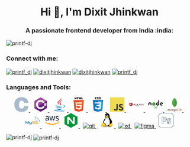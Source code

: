<h1 align="center">Hi 👋, I'm Dixit Jhinkwan</h1>
<h3 align="center">A passionate frontend developer from India :india:</h3>

<p align="left">
    <img src="https://gpvc.arturio.dev/printf-dj" alt="printf-dj" />
</p>

<h3 align="left">Connect with me:</h3>
<p align="left">
    <a href="https://twitter.com/printf_dj" target="blank"><img align="center"
            src="https://cdn.jsdelivr.net/npm/simple-icons@3.0.1/icons/twitter.svg" alt="printf_dj" height="30"
            width="40" /></a>
    <a href="https://linkedin.com/in/dixitjhinkwan" target="blank"><img align="center"
            src="https://cdn.jsdelivr.net/npm/simple-icons@3.0.1/icons/linkedin.svg" alt="dixitjhinkwan" height="30"
            width="40" /></a>
    <a href="https://fb.com/dixitjhinkwan" target="blank"><img align="center"
            src="https://cdn.jsdelivr.net/npm/simple-icons@3.0.1/icons/facebook.svg" alt="dixitjhinkwan" height="30"
            width="40" /></a>
    <a href="https://instagram.com/printf_dj" target="blank"><img align="center"
            src="https://cdn.jsdelivr.net/npm/simple-icons@3.0.1/icons/instagram.svg" alt="printf_dj" height="30"
            width="40" /></a>
</p>

<h3 align="left">Languages and Tools:</h3>
<p align="center">
    <a href="https://www.cprogramming.com/" target="_blank">
        <img src="https://raw.githubusercontent.com/devicons/devicon/master/icons/c/c-original.svg" alt="c" width="40"
            height="40" />
    </a>
    &nbsp;
    <a href="https://www.w3schools.com/cs/" target="_blank">
        <img src="https://raw.githubusercontent.com/devicons/devicon/master/icons/csharp/csharp-original.svg"
            alt="csharp" width="40" height="40" />
    </a>
    &nbsp;
    <a href="https://www.java.com" target="_blank">
        <img src="https://raw.githubusercontent.com/devicons/devicon/master/icons/java/java-original.svg" alt="java"
            width="40" height="40" />
    </a>
    &nbsp;
    <a href="https://www.w3.org/html/" target="_blank">
        <img src="https://raw.githubusercontent.com/devicons/devicon/master/icons/html5/html5-original-wordmark.svg"
            alt="html5" width="40" height="40" />
    </a>
    &nbsp;
    <a href="https://www.w3schools.com/css/" target="_blank">
        <img src="https://raw.githubusercontent.com/devicons/devicon/master/icons/css3/css3-original-wordmark.svg"
            alt="css3" width="40" height="40" />
    </a>
    &nbsp;
    <a href="https://developer.mozilla.org/en-US/docs/Web/JavaScript" target="_blank">
        <img src="https://raw.githubusercontent.com/devicons/devicon/master/icons/javascript/javascript-original.svg"
            alt="javascript" width="40" height="40" />
    </a>
    &nbsp;
    <a href="https://angular.io" target="_blank">
        <img src="https://raw.githubusercontent.com/devicons/devicon/master/icons/angularjs/angularjs-original-wordmark.svg"
            alt="angularjs" width="40" height="40" />
    </a>
    &nbsp;
    <a href="https://nodejs.org" target="_blank">
        <img src="https://raw.githubusercontent.com/devicons/devicon/master/icons/nodejs/nodejs-original-wordmark.svg"
            alt="nodejs" width="40" height="40" />
    </a>
    &nbsp;
    <a href="https://www.mongodb.com/" target="_blank">
        <img src="https://raw.githubusercontent.com/devicons/devicon/master/icons/mongodb/mongodb-original-wordmark.svg"
            alt="mongodb" width="40" height="40" />
    </a>
    &nbsp;
    <a href="https://www.mysql.com/" target="_blank">
        <img src="https://raw.githubusercontent.com/devicons/devicon/master/icons/mysql/mysql-original-wordmark.svg"
            alt="mysql" width="40" height="40" />
    </a>
    &nbsp;
    <a href="https://aws.amazon.com" target="_blank">
        <img src="https://raw.githubusercontent.com/devicons/devicon/master/icons/amazonwebservices/amazonwebservices-original-wordmark.svg"
            alt="aws" width="40" height="40" />
    </a>
    &nbsp;
    <a href="https://www.nginx.com" target="_blank">
        <img src="https://raw.githubusercontent.com/devicons/devicon/master/icons/nginx/nginx-original.svg" alt="nginx"
            width="40" height="40" />
    </a>
    &nbsp;
    <a href="https://git-scm.com/" target="_blank">
        <img src="https://www.vectorlogo.zone/logos/git-scm/git-scm-icon.svg" alt="git" width="40" height="40" />
    </a>
    &nbsp;
    <a href="https://www.linux.org/" target="_blank">
        <img src="https://raw.githubusercontent.com/devicons/devicon/master/icons/linux/linux-original.svg" alt="linux"
            width="40" height="40" />
    </a>
    &nbsp;
    <a href="https://www.adobe.com/products/xd.html" target="_blank">
        <img src="https://cdn.worldvectorlogo.com/logos/adobe-xd.svg" alt="xd" width="40" height="40" />
    </a>
    &nbsp;
    <a href="https://www.figma.com/" target="_blank">
        <img src="https://www.vectorlogo.zone/logos/figma/figma-icon.svg" alt="figma" width="40" height="40" />
    </a>
    &nbsp;
    <a href="https://www.photoshop.com/en" target="_blank">
        <img src="https://raw.githubusercontent.com/devicons/devicon/master/icons/photoshop/photoshop-line.svg"
            alt="photoshop" width="40" height="40" />
    </a>

</p>

<p>
    <img align="left"
        src="https://github-readme-stats.vercel.app/api/top-langs?username=printf-dj&show_icons=true&locale=en&layout=compact"
        alt="printf-dj" />
</p>

<p>
    &nbsp;<img align="center"
        src="https://github-readme-stats.vercel.app/api?username=printf-dj&show_icons=true&locale=en" alt="printf-dj" />
</p>
